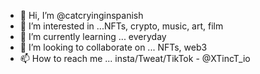 - 👋 Hi, I’m @catcryinginspanish
- 👀 I’m interested in ...NFTs, crypto, music, art, film
- 🌱 I’m currently learning ... everyday
- 💞️ I’m looking to collaborate on ... NFTs, web3
- 📫 How to reach me ... insta/Tweat/TikTok - @XTincT_io

<!---
catcryinginspanish/catcryinginspanish is a ✨ special ✨ repository because its `README.md` (this file) appears on your GitHub profile.
You can click the Preview link to take a look at your changes.
--->
